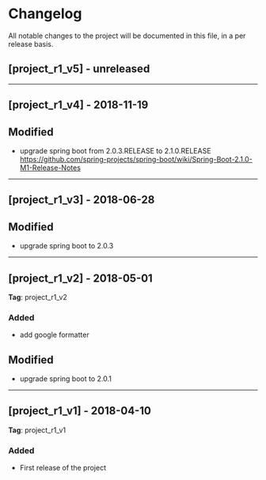 # Changelog
All notable changes to the project will be documented in this file, in a per release basis.

## [project_r1_v5] - unreleased

-------------------------------------------------------------------------------------


## [project_r1_v4] - 2018-11-19

## Modified
- upgrade spring boot from 2.0.3.RELEASE to 2.1.0.RELEASE https://github.com/spring-projects/spring-boot/wiki/Spring-Boot-2.1.0-M1-Release-Notes

-------------------------------------------------------------------------------------


## [project_r1_v3] - 2018-06-28

## Modified
- upgrade spring boot to 2.0.3

-------------------------------------------------------------------------------------

## [project_r1_v2] - 2018-05-01
**Tag**: project_r1_v2

### Added
- add google formatter

## Modified
- upgrade spring boot to 2.0.1

-------------------------------------------------------------------------------------

## [project_r1_v1] - 2018-04-10
**Tag**: project_r1_v1

### Added
- First release of the project